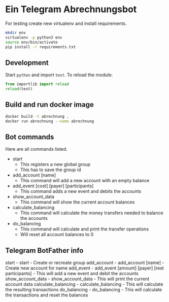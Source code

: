 # Ein Telegram Abrechnungsbot

For testing create new virtualenv and install requirements.

~~~bash
mkdir env
virtualenv -p python3 env
source env/bin/activate
pip install -r requirements.txt
~~~

## Development

Start `python` and import `test`.
To reload the module:

~~~python
from importlib import reload
reload(test)
~~~

## Build and run docker image

~~~bash
docker build -t abrechnung .
docker run abrechnung --name abrechnung
~~~

## Bot commands

Here are all commands listed.

 - start
 	+ This registers a new global group
 	+ This has to save the group id
 - add_account [name]
 	+ This command will add a new account with an empty balance
 - add_event [cost] [payer] [participants]
 	+ This command adds a new event and debits the accounts
 - show_account_data
 	+ This command will show the current account balances
 - calculate_balancing
 	+ This command will calculate the money transfers needed to balance the accounts
 - do_balancing
 	+ This command will calculate and print the transfer operations
 	+ Will reset all account balances to 0

## Telegram BotFather info

   start - start - Create or recreate group
   add_account - add_account [name] - Create new account for name
   add_event - add_event [amount] [payer] [rest participants] - This will add a new event and debit the accounts
   show_account_data - show_account_data - This will print the current account data
   calculate_balancing - calculate_balancing - This will calculate the resulting transactions
   do_balancing - do_balancing - This will calculate the transactions and reset the balances